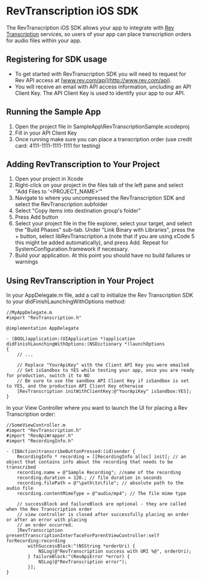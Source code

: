 RevTranscription iOS SDK
========================

The RevTranscription iOS SDK allows your app to integrate with [Rev Transcription](https://www.rev.com/transcription) services, so users of your app can place transcription orders for audio files within your app.

Registering for SDK usage
-------------------------

- To get started with RevTranscription SDK you will need to request for Rev API access at [www.rev.com/api](http://www.rev.com/api).
- You will receive an email with API access information, uncluding an API Client Key. The API Client Key is used to identify your app to our API.

Running the Sample App
----------

1. Open the project file in SampleApp\RevTranscriptionSample.xcodeproj
1. Fill in your API Client Key
1. Once running make sure you can place a transcription order (use credit card: 4111-1111-1111-1111 for testing)

Adding RevTranscription to Your Project
---------------------------------------

1. Open your project in Xcode
1. Right-click on your project in the files tab of the left pane and
   select "Add Files to '<PROJECT_NAME>'"
1. Navigate to where you uncompressed the RevTranscription SDK and select the 
   RevTranscription subfolder
1. Select "Copy items into destination group's folder"
1. Press Add button
1. Select your project file in 
   the file explorer, select your target, and select the "Build Phases" sub-tab.
   Under "Link Binary with Libraries", press the + button, select 
   libRevTranscription.a (note that if you are using xCode 5 this might be added automatically), and press Add. Repeat for SystemConfiguration.framework if
   necessary.
1. Build your application. At this point you should have no build failures or
   warnings

Using RevTranscription in Your Project
--------------------------------------

In your AppDelegate.m file, add a call to initialize the Rev Transcription SDK to your didFinishLaunchingWithOptions method:

```obj-c
//MyAppDelegate.m
#import "RevTranscription.h"

@implementation AppDelegate

- (BOOL)application:(UIApplication *)application didFinishLaunchingWithOptions:(NSDictionary *)launchOptions
{
	// ...
	
	// Replace "YourApiKey" with the Client API Key you were emailed
	// Set isSandbox to YES while testing your app, once you are ready for production, switch it to NO
	// Be sure to use the sandbox API Client Key if isSandbox is set to YES, and the production API Client Key otherwise
	[RevTranscription initWithClientKey:@"YourApiKey" isSandbox:YES];
}
```

In your View Controller where you want to launch the UI for placing a Rev Transcription order:

```obj-c
//SomeViewController.m
#import "RevTranscription.h"
#import "RevApiWrapper.h"
#import "RecordingInfo.h"

- (IBAction)transcribeButtonPressed:(id)sender {
	RecordingInfo * recording = [[RecordingInfo alloc] init]; // an object that contains info about the recording that needs to be transcribed 
	recording.name = @"Sample Recording"; //name of the recording
	recording.duration = 120.; // file duration in seconds
	recording.filePath = @"\path\to\file"; // absolute path to the audio file
	recording.contentMimeType = @"audio/mp4"; // The file mime type

	// successBlock and failureBlock are optional - they are called when the Rev Transcription order
	// view controller is closed after successfully placing an order or after an error with placing
	// an order occurred. 
	[RevTranscription presentTranscriptionInterfaceForParentViewController:self forRecording:recording 
		withSuccessBlock:^(NSString *orderUri) {
			NSLog(@"RevTranscription success with URI %@", orderUri);
		} failureBlock:^(RevApiError *error) {
			NSLog(@"RevTranscription error");
		}];
}

```
